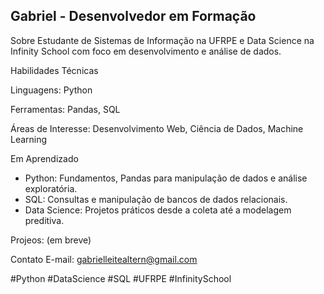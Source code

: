 ## Gabriel - Desenvolvedor em Formação
Sobre
Estudante de Sistemas de Informação na UFRPE e Data Science na Infinity School com foco em desenvolvimento e análise de dados.

Habilidades Técnicas

Linguagens: Python

Ferramentas: Pandas, SQL

Áreas de Interesse: Desenvolvimento Web, Ciência de Dados, Machine Learning

Em Aprendizado
- Python: Fundamentos, Pandas para manipulação de dados e análise exploratória.
- SQL: Consultas e manipulação de bancos de dados relacionais.
- Data Science: Projetos práticos desde a coleta até a modelagem preditiva.

Projeos: (em breve)

Contato
E-mail: gabrielleitealtern@gmail.com

#Python #DataScience #SQL #UFRPE #InfinitySchool
